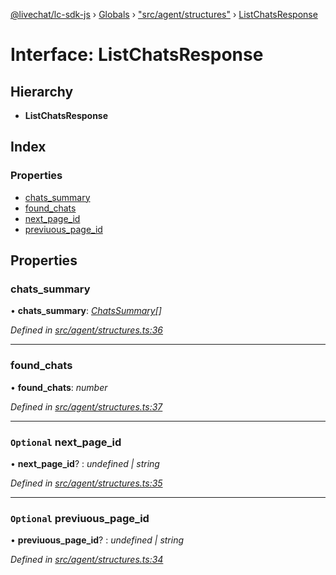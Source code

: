 [@livechat/lc-sdk-js](../README.md) › [Globals](../globals.md) › ["src/agent/structures"](../modules/_src_agent_structures_.md) › [ListChatsResponse](_src_agent_structures_.listchatsresponse.md)

# Interface: ListChatsResponse

## Hierarchy

* **ListChatsResponse**

## Index

### Properties

* [chats_summary](_src_agent_structures_.listchatsresponse.md#chats_summary)
* [found_chats](_src_agent_structures_.listchatsresponse.md#found_chats)
* [next_page_id](_src_agent_structures_.listchatsresponse.md#optional-next_page_id)
* [previuous_page_id](_src_agent_structures_.listchatsresponse.md#optional-previuous_page_id)

## Properties

###  chats_summary

• **chats_summary**: *[ChatsSummary](_src_objects_index_.chatssummary.md)[]*

*Defined in [src/agent/structures.ts:36](https://github.com/livechat/lc-sdk-js/blob/04572ce/src/agent/structures.ts#L36)*

___

###  found_chats

• **found_chats**: *number*

*Defined in [src/agent/structures.ts:37](https://github.com/livechat/lc-sdk-js/blob/04572ce/src/agent/structures.ts#L37)*

___

### `Optional` next_page_id

• **next_page_id**? : *undefined | string*

*Defined in [src/agent/structures.ts:35](https://github.com/livechat/lc-sdk-js/blob/04572ce/src/agent/structures.ts#L35)*

___

### `Optional` previuous_page_id

• **previuous_page_id**? : *undefined | string*

*Defined in [src/agent/structures.ts:34](https://github.com/livechat/lc-sdk-js/blob/04572ce/src/agent/structures.ts#L34)*
